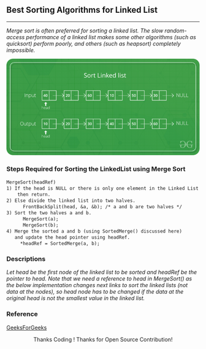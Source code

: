 ## Best Sorting Algorithms for Linked List
----------
*Merge sort is often preferred for sorting a linked list. The slow random-access performance of a linked list makes some other algorithms (such as quicksort) perform poorly, and others (such as heapsort) completely impossible.*



<img src="./Sort-Linked-List-768x384.png" alt="AbhishekVikrant"/>

### Steps Required for Sorting the LinkedList using Merge Sort

```language
MergeSort(headRef)
1) If the head is NULL or there is only one element in the Linked List
    then return.
2) Else divide the linked list into two halves.
      FrontBackSplit(head, &a, &b); /* a and b are two halves */
3) Sort the two halves a and b.
      MergeSort(a);
      MergeSort(b);
4) Merge the sorted a and b (using SortedMerge() discussed here)
   and update the head pointer using headRef.
     *headRef = SortedMerge(a, b);
```

### Descriptions
*Let head be the first node of the linked list to be sorted and headRef be the pointer to head. Note that we need a reference to head in MergeSort() as the below implementation changes next links to sort the linked lists (not data at the nodes), so head node has to be changed if the data at the original head is not the smallest value in the linked list.*

### Reference
[GeeksForGeeks](https://www.geeksforgeeks.org/merge-sort-for-linked-list/#:~:text=Merge%20sort%20is%20often%20preferred,be%20the%20pointer%20to%20head.)


<p align="center">
Thanks Coding !
Thanks for Open Source Contribution!
</p>